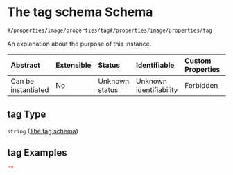 # The tag schema Schema

```txt
#/properties/image/properties/tag#/properties/image/properties/tag
```

An explanation about the purpose of this instance.

| Abstract            | Extensible | Status         | Identifiable            | Custom Properties | Additional Properties | Access Restrictions | Defined In                                                        |
| :------------------ | :--------- | :------------- | :---------------------- | :---------------- | :-------------------- | :------------------ | :---------------------------------------------------------------- |
| Can be instantiated | No         | Unknown status | Unknown identifiability | Forbidden         | Allowed               | none                | [values.schema.json\*](values.schema.json "open original schema") |

## tag Type

`string` ([The tag schema](values-properties-the-image-schema-properties-the-tag-schema.md))

## tag Examples

```json
""
```

